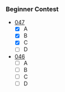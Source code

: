
### Beginner Contest

* [047](http://abc047.contest.atcoder.jp/)
    - [X] A
    - [X] B
    - [X] C
    - [ ] D
    
* [046](http://abc046.contest.atcoder.jp/)
    - [ ] A
    - [ ] B
    - [ ] C
    - [ ] D 